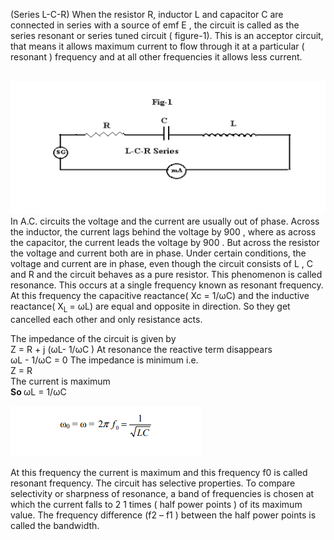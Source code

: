 <p>(Series L-C-R) When the resistor R, inductor L and
capacitor C are connected in series with a source of emf E , the circuit is called as the
series resonant or series tuned circuit ( figure-1). This is an acceptor circuit, that means it
allows maximum current to flow through it at a particular ( resonant ) frequency and at all
other frequencies it allows less current. </p><br>

<img src="images/krishana9.png">
<br>
In A.C. circuits the voltage and the current are usually out of phase. Across the
inductor, the current lags behind the voltage by 900
, where as across the capacitor, the
current leads the voltage by 900
. But across the resistor the voltage and current both are in phase. Under certain conditions, the voltage and current are in phase, even though the
circuit consists of L , C and R and the circuit behaves as a pure resistor. This
phenomenon is called resonance. This occurs at a single frequency known as resonant
frequency. At this frequency the capacitive reactance( Xc = 1/ωC) and the inductive
reactance( X<sub>L </sub>= ωL) are equal and opposite in direction. So they get cancelled each other
and only resistance acts.<br>

The impedance of the circuit is given by <br>
Z = R + j (ωL- 1/ωC )
At resonance the reactive term disappears <br>
ωL - 1/ωC = 0
The impedance is minimum i.e. <br>
Z = R <br>
The current is maximum <br>
<b>So </b>       ωL = 1/ωC <br>

<img src="images/krishna 8.png ">   
<br>



<p>At this frequency the current is maximum and this frequency f0 is called resonant
frequency. The circuit has selective properties. To compare selectivity or sharpness of
resonance, a band of frequencies is chosen at which the current falls to
2
1
 times ( half
power points ) of its maximum value. The frequency difference (f2 – f1 ) between the half
power points is called the bandwidth.<p>
